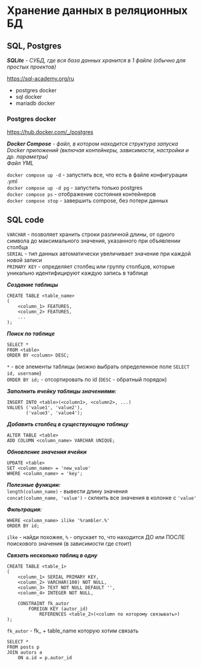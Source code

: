 # Хранение данных в реляционных БД
## SQL, Postgres


_**SQLite**_ _- СУБД, где вся база данных хранится в 1 файле
(обычно для простых проектов)_

https://sql-academy.org/ru

- postgres docker  
- sql docker  
- mariadb docker  

### Postgres docker
https://hub.docker.com/_/postgres

_**Docker Compose** - файл, в котором находится структура запуска Docker приложений
(включая контейнеры, зависимости, настройки и др. параметры)  
Файл YML_

`docker compose up -d` - запустить все, что есть в файле конфигурации .yml  
`docker compose up -d pg` - запустить только postgres  
`docker compose ps` - отображение состояния контейнеров  
`docker compose stop` - завершить compose, без потери данных  


## SQL code

`VARCHAR` - позволяет хранить строки различной длины, от одного символа до максимального значения, указанного при объявлении столбца  
`SERIAL` - тип данных автоматически увеличивает значение при каждой новой записи  
`PRIMARY KEY` - определяет столбец или группу столбцов, которые уникально идентифицируют каждую запись в таблице  

**_Создание таблицы_**  
```
CREATE TABLE <table_name>
(
    <column_1> FEATURES,
    <column_2> FEATURES,
    ...
);
```
**_Поиск по таблице_**
```
SELECT * 
FROM <table>
ORDER BY <column> DESC;
```

`*` - все элементы таблицы (можно выбрать определенное поле  `SELECT id, username`)   
`ORDER BY id;` - отсортировать по id (`DESC` - обратный порядок)  

_**Заполнить ячейку таблицы значениями:**_  
```
INSERT INTO <table>(<column1>, <column2>, ...)
VALUES ('value1', 'value2'),
       ('value3', 'value4');
```

**_Добавить столбец в существующую таблицу_**
```
ALTER TABLE <table>
ADD COLUMN <column_name> VARCHAR UNIQUE;
```

**_Обновление значения ячейки_**  
```
UPDATE <table>
SET <column_name> = 'new_value'
WHERE <column_name> = 'key';
```

**_Полезные функции:_**  
`length(column_name)` - вывести длину значения  
`concat(column_name, 'value')` - склеить все значения в колонке с `'value'`  

_**Фильтрация:**_  
```
WHERE <column_name> ilike '%rambler.%'
ORDER BY id;
```
`ilke` - найди похожее, `%` - опускает то, что находится ДО или ПОСЛЕ поискового значения (в зависимости где стоит)  


**_Связать несколько таблиц в одну_**  
```
CREATE TABLE <table_1>
(
    <column_1> SERIAL PRIMARY KEY,
    <column_2> VARCHAR(100) NOT NULL,
    <column_3> TEXT NOT NULL DEFAULT '',
    <column_4> INTEGER NOT NULL,

    CONSTRAINT fk_autor
        FOREIGN KEY (autor_id)
            REFERENCES <table_2>(<column по которому связывать>)
);
```
`fk_autor` - fk_ + table_name которую хотим связать  

```
SELECT *
FROM posts p
JOIN autors a
    ON a.id = p.autor_id
```

